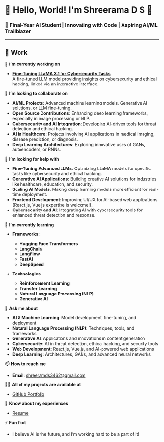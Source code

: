 # 👋 Hello, World! I'm Shreerama D S 🌟

### 🌟 **Final-Year AI Student | Innovating with Code | Aspiring AI/ML Trailblazer**

---

## 🚀 **Work**

🔭 **I’m currently working on**  
- **[Fine-Tuning LLaMA 3.1 for Cybersecurity Tasks](https://github.com/shreeramdrao/cybersecurity-llama)**  
  A fine-tuned LLM model providing insights on cybersecurity and ethical hacking, linked via an interactive interface.  

👯 **I’m looking to collaborate on**  
- **AI/ML Projects**: Advanced machine learning models, Generative AI solutions, or LLM fine-tuning.  
- **Open Source Contributions**: Enhancing deep learning frameworks, especially in image processing or NLP.  
- **Cybersecurity and AI Integration**: Developing AI-driven tools for threat detection and ethical hacking.  
- **AI in Healthcare**: Projects involving AI applications in medical imaging, disease prediction, or diagnosis.  
- **Deep Learning Architectures**: Exploring innovative uses of GANs, autoencoders, or RNNs.  

🤝 **I’m looking for help with**  
- **Fine-Tuning Advanced LLMs**: Optimizing LLaMA models for specific tasks like cybersecurity and ethical hacking.  
- **Generative AI Applications**: Building creative AI solutions for industries like healthcare, education, and security.  
- **Scaling AI Models**: Making deep learning models more efficient for real-time deployment.  
- **Frontend Development**: Improving UI/UX for AI-based web applications (React.js, Vue.js expertise is welcome!).  
- **Cybersecurity and AI**: Integrating AI with cybersecurity tools for enhanced threat detection and response.  

🌱 **I’m currently learning**  
- **Frameworks**:  
  - **Hugging Face Transformers**  
  - **LangChain**  
  - **LangFlow**  
  - **FastAI**  
  - **DeepSpeed**  

- **Technologies**:  
  - **Reinforcement Learning**  
  - **Transfer Learning**  
  - **Natural Language Processing (NLP)**  
  - **Generative AI**  

💬 **Ask me about**  
- **AI & Machine Learning**: Model development, fine-tuning, and deployment  
- **Natural Language Processing (NLP)**: Techniques, tools, and frameworks  
- **Generative AI**: Applications and innovations in content generation  
- **Cybersecurity**: AI in threat detection, ethical hacking, and security tools  
- **Web Development**: React.js, Vue.js, and AI-powered web applications  
- **Deep Learning**: Architectures, GANs, and advanced neural networks  

📫 **How to reach me**  
- **Email**: shreeramds3462@gmail.com 

👨‍💻 **All of my projects are available at**  
- [GitHub Portfolio](https://github.com/shreeramdrao)   

📄 **Know about my experiences**  
- [Resume]([https://github.com/shreeramdrao/resume](https://drive.google.com/file/d/1H9hRb1Ky3JA_IeOgBswbgYdG6EDShIqM/view?usp=sharing))  

⚡ **Fun fact**  
- I believe AI is the future, and I’m working hard to be a part of it!  
